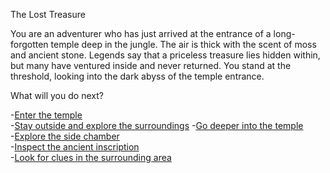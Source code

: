 The Lost Treasure

You are an adventurer who has just arrived at the entrance of a long-forgotten temple deep in the jungle. The air is thick with the scent of moss and ancient stone. Legends say that a priceless treasure lies hidden within, but many have ventured inside and never returned. You stand at the threshold, looking into the dark abyss of the temple entrance.

What will you do next?

-[Enter the temple](enter-temple.md)    
-[Stay outside and explore the surroundings](explore-outside.md)
-[Go deeper into the temple](deeper-temple.md)    
-[Explore the side chamber](side-chamber.md)  
-[Inspect the ancient inscription](Ancient-inscription..md)  
-[Look for clues in the surrounding area](clues-area.md)  
